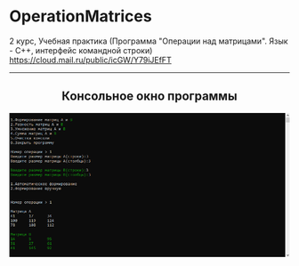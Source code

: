 # OperationMatrices
2 курс, Учебная практика (Программа "Операции над матрицами". Язык - С++, интерфейс командной строки) https://cloud.mail.ru/public/icGW/Y79iJEfFT
<hr/>
<h2 align="center">Консольное окно программы</h2>
<p align="center">
  <a href="https://raw.githubusercontent.com/kontr24/OperationMatrices/867500e659af87c127c1af459155f75030141da0/ScreenshotsApplication/ConsoleWindow.png?token=GHSAT0AAAAAAB4VDPGO447GUPELVLAC66LQY6W4BZQ"><img src="https://github.com/kontr24/OperationMatrices/blob/867500e659af87c127c1af459155f75030141da0/ScreenshotsApplication/ConsoleWindow.png"></img></a>
</p>
